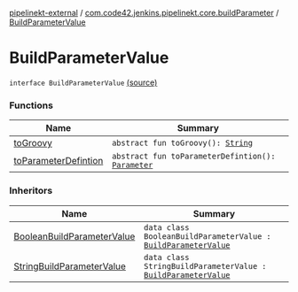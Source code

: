 [pipelinekt-external](../../index.md) / [com.code42.jenkins.pipelinekt.core.buildParameter](../index.md) / [BuildParameterValue](./index.md)

# BuildParameterValue

`interface BuildParameterValue` [(source)](https://github.com/code42/pipelinekt/tree/master/core/src/main/kotlin/com/code42/jenkins/pipelinekt/core/buildParameter/BuildParameterValue.kt#L5)

### Functions

| Name | Summary |
|---|---|
| [toGroovy](to-groovy.md) | `abstract fun toGroovy(): `[`String`](https://kotlinlang.org/api/latest/jvm/stdlib/kotlin/-string/index.html) |
| [toParameterDefintion](to-parameter-defintion.md) | `abstract fun toParameterDefintion(): `[`Parameter`](../../com.code42.jenkins.pipelinekt.core/-parameter/index.md) |

### Inheritors

| Name | Summary |
|---|---|
| [BooleanBuildParameterValue](../../com.code42.jenkins.pipelinekt.internal.build-parameter/-boolean-build-parameter-value/index.md) | `data class BooleanBuildParameterValue : `[`BuildParameterValue`](./index.md) |
| [StringBuildParameterValue](../../com.code42.jenkins.pipelinekt.internal.build-parameter/-string-build-parameter-value/index.md) | `data class StringBuildParameterValue : `[`BuildParameterValue`](./index.md) |
